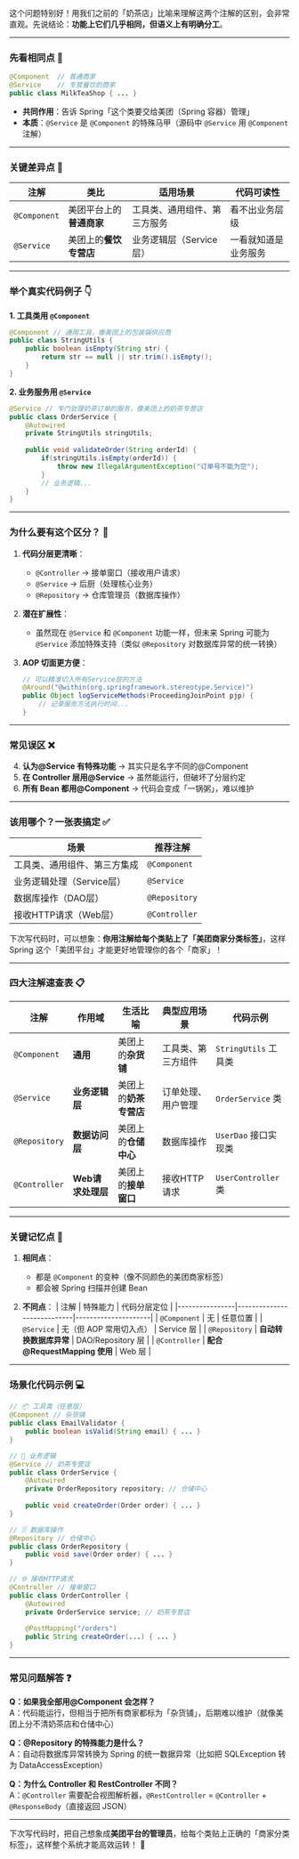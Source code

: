 这个问题特别好！用我们之前的「奶茶店」比喻来理解这两个注解的区别，会非常直观。先说结论：**功能上它们几乎相同，但语义上有明确分工**。

---

### **先看相同点** 🍵
```java
@Component  // 普通商家
@Service    // 专营餐饮的商家
public class MilkTeaShop { ... }
```
- **共同作用**：告诉 Spring「这个类要交给美团（Spring 容器）管理」
- **本质**：`@Service` 是 `@Component` 的特殊马甲（源码中 `@Service` 用 `@Component` 注解）

---

### **关键差异点** 🚩
| 注解        | 类比               | 适用场景                  | 代码可读性          |
|------------|--------------------|-------------------------|--------------------|
| `@Component` | 美团平台上的**普通商家** | 工具类、通用组件、第三方服务 | 看不出业务层级       |
| `@Service`   | 美团上的**餐饮专营店**  | 业务逻辑层（Service 层）     | 一看就知道是业务服务 |

---

### **举个真实代码例子** 👇
**1. 工具类用 `@Component`**
```java
@Component // 通用工具，像美团上的包装袋供应商
public class StringUtils {
    public boolean isEmpty(String str) {
        return str == null || str.trim().isEmpty();
    }
}
```

**2. 业务服务用 `@Service`**
```java
@Service // 专门处理奶茶订单的服务，像美团上的奶茶专营店
public class OrderService {
    @Autowired
    private StringUtils stringUtils;
    
    public void validateOrder(String orderId) {
        if(stringUtils.isEmpty(orderId)) {
            throw new IllegalArgumentException("订单号不能为空");
        }
        // 业务逻辑...
    }
}
```

---

### **为什么要有这个区分？** 🤔
1. **代码分层更清晰**：
   - `@Controller` → 接单窗口（接收用户请求）
   - `@Service` → 后厨（处理核心业务）
   - `@Repository` → 仓库管理员（数据库操作）

2. **潜在扩展性**：
   - 虽然现在 `@Service` 和 `@Component` 功能一样，但未来 Spring 可能为 `@Service` 添加特殊支持（类似 `@Repository` 对数据库异常的统一转换）

3. **AOP 切面更方便**：
   ```java
   // 可以精准切入所有Service层的方法
   @Around("@within(org.springframework.stereotype.Service)")
   public Object logServiceMethods(ProceedingJoinPoint pjp) {
       // 记录服务方法执行时间...
   }
   ```

---

### **常见误区** ❌
4. **认为@Service 有特殊功能** → 其实只是名字不同的@Component
5. **在 Controller 层用@Service** → 虽然能运行，但破坏了分层约定
6. **所有 Bean 都用@Component** → 代码会变成「一锅粥」，难以维护

---

### **该用哪个？一张表搞定** ✅
| 场景                             | 推荐注解       |
|----------------------------------|--------------|
| 工具类、通用组件、第三方集成       | `@Component` |
| 业务逻辑处理（Service层）         | `@Service`   |
| 数据库操作（DAO层）               | `@Repository` |
| 接收HTTP请求（Web层）             | `@Controller` |

下次写代码时，可以想象：**你用注解给每个类贴上了「美团商家分类标签」**，这样 Spring 这个「美团平台」才能更好地管理你的各个「商家」！

---

### **四大注解速查表** 📋
| 注解            | 作用域          | 生活比喻          | 典型应用场景    | 代码示例               |
| ------------- | ------------ | ------------- | --------- | ------------------ |
| `@Component`  | **通用**       | 美团上的**杂货铺**   | 工具类、第三方组件 | `StringUtils` 工具类  |
| `@Service`    | **业务逻辑层**    | 美团上的**奶茶专营店** | 订单处理、用户管理 | `OrderService` 类   |
| `@Repository` | **数据访问层**    | 美团上的**仓储中心**  | 数据库操作     | `UserDao` 接口实现类    |
| `@Controller` | **Web请求处理层** | 美团上的**接单窗口**  | 接收HTTP请求  | `UserController` 类 |

---

### **关键记忆点** 🔑
1. **相同点**：
   - 都是 `@Component` 的变种（像不同颜色的美团商家标签）
   - 都会被 Spring 扫描并创建 Bean

2. **不同点**：
   | 注解            | 特殊能力                     | 代码分层定位          |
   |----------------|----------------------------|---------------------|
   | `@Component`   | 无                          | 任意位置             |
   | `@Service`     | 无（但 AOP 常用切入点）         | Service 层           |
   | `@Repository`  | **自动转换数据库异常**        | DAO/Repository 层    |
   | `@Controller`  | **配合@RequestMapping 使用** | Web 层               |

---

### **场景化代码示例** 💻
```java
// 📦 工具类（任意层）
@Component // 杂货铺
public class EmailValidator {
    public boolean isValid(String email) { ... }
}

// 🧋 业务逻辑
@Service // 奶茶专营店
public class OrderService {
    @Autowired
    private OrderRepository repository; // 仓储中心
    
    public void createOrder(Order order) { ... }
}

// 🗄️ 数据库操作
@Repository // 仓储中心
public class OrderRepository {
    public void save(Order order) { ... }
}

// 🌐 接收HTTP请求
@Controller // 接单窗口
public class OrderController {
    @Autowired
    private OrderService service; // 奶茶专营店
    
    @PostMapping("/orders")
    public String createOrder(...) { ... }
}
```

---

### **常见问题解答** ❓
**Q：如果我全部用@Component 会怎样？**  
A：代码能运行，但相当于把所有商家都标为「杂货铺」，后期难以维护（就像美团上分不清奶茶店和仓储中心）

**Q：@Repository 的特殊能力是什么？**  
A：自动将数据库异常转换为 Spring 的统一数据异常（比如把 SQLException 转为 DataAccessException）

**Q：为什么 Controller 和 RestController 不同？**  
A：`@Controller` 需要配合视图解析器，`@RestController` = `@Controller` + `@ResponseBody`（直接返回 JSON）

---

下次写代码时，把自己想象成**美团平台的管理员**，给每个类贴上正确的「商家分类标签」，这样整个系统才能高效运转！ 🚀